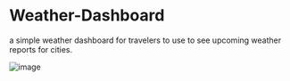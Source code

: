 # Weather-Dashboard
a simple weather dashboard for travelers to use to see upcoming weather reports for cities.

![image](https://user-images.githubusercontent.com/119343529/224203809-cd2e0951-945a-4154-9d1c-61a4d0bee0cc.png)

